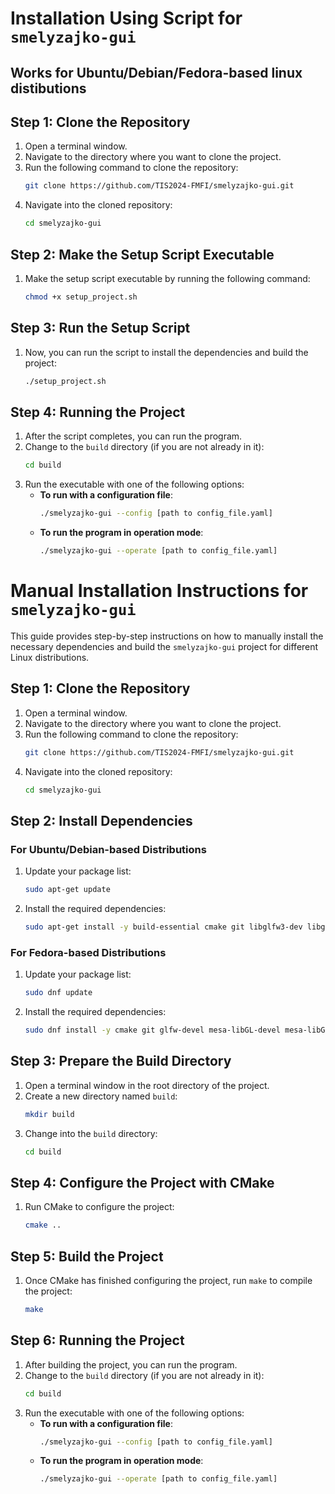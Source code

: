 # Installation Using Script for `smelyzajko-gui`
## Works for Ubuntu/Debian/Fedora-based linux distibutions 

## Step 1: Clone the Repository

1. Open a terminal window.
2. Navigate to the directory where you want to clone the project.
3. Run the following command to clone the repository:
   ```bash
   git clone https://github.com/TIS2024-FMFI/smelyzajko-gui.git
   ```
4. Navigate into the cloned repository:
    ```bash
   cd smelyzajko-gui
   ```

## Step 2: Make the Setup Script Executable

1. Make the setup script executable by running the following command:

    ```bash
    chmod +x setup_project.sh
    ```

## Step 3: Run the Setup Script

1. Now, you can run the script to install the dependencies and build the project:

    ```bash
    ./setup_project.sh
    ```

## Step 4: Running the Project

1. After the script completes, you can run the program.
2. Change to the `build` directory (if you are not already in it):
   ```bash
   cd build
   ```
3. Run the executable with one of the following options:
    - **To run with a configuration file**:
      ```bash
      ./smelyzajko-gui --config [path to config_file.yaml]
      ```
    - **To run the program in operation mode**:
      ```bash
      ./smelyzajko-gui --operate [path to config_file.yaml]
      ```


# Manual Installation Instructions for `smelyzajko-gui`

This guide provides step-by-step instructions on how to manually install the necessary dependencies and build the `smelyzajko-gui` project for different Linux distributions.

## Step 1: Clone the Repository

1. Open a terminal window.
2. Navigate to the directory where you want to clone the project.
3. Run the following command to clone the repository:
   ```bash
   git clone https://github.com/TIS2024-FMFI/smelyzajko-gui.git
   ```
4. Navigate into the cloned repository:
    ```bash
   cd smelyzajko-gui
   ```

## Step 2: Install Dependencies

### For Ubuntu/Debian-based Distributions

1. Update your package list:
   ```bash
   sudo apt-get update
   ```
2. Install the required dependencies:
   ```bash
   sudo apt-get install -y build-essential cmake git libglfw3-dev libgl1-mesa-dev libglu1-mesa-dev libxkbcommon-dev pkg-config libxinerama-dev libxcursor-dev libxi-dev
   ```

### For Fedora-based Distributions

1. Update your package list:
   ```bash
   sudo dnf update
   ```

2. Install the required dependencies:
   ```bash
   sudo dnf install -y cmake git glfw-devel mesa-libGL-devel mesa-libGLU-devel libxkbcommon-devel pkgconfig libXinerama-devel libXcursor-devel libXi-devel wayland-devel
   ```

## Step 3: Prepare the Build Directory

1. Open a terminal window in the root directory of the project.
2. Create a new directory named `build`:
   ```bash
   mkdir build
   ```
3. Change into the `build` directory:
   ```bash
   cd build
   ```

## Step 4: Configure the Project with CMake

1. Run CMake to configure the project:
   ```bash
   cmake ..
   ```

## Step 5: Build the Project

1. Once CMake has finished configuring the project, run `make` to compile the project:
   ```bash
   make
   ```

## Step 6: Running the Project

1. After building the project, you can run the program.
2. Change to the `build` directory (if you are not already in it):
   ```bash
   cd build
   ```
3. Run the executable with one of the following options:
    - **To run with a configuration file**:
      ```bash
      ./smelyzajko-gui --config [path to config_file.yaml]
      ```
    - **To run the program in operation mode**:
      ```bash
      ./smelyzajko-gui --operate [path to config_file.yaml]
      ```

